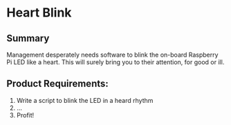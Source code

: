 # Heart Blink

## Summary

Management desperately needs software to blink
the on-board Raspberry Pi LED like a heart. This
will surely bring you to their attention, for
good or ill.

## Product Requirements:
1. Write a script to blink the LED in a heard rhythm
2. ...
3. Profit!

